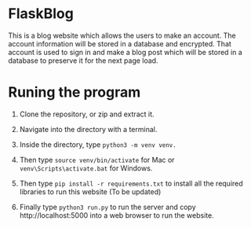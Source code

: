 # FlaskBlog
This is a blog website which allows the users to make an account. The account information will be stored in a database and encrypted. That account is used to sign in and make a blog post which will be stored in a database to preserve it for the next page load.

# Runing the program
1. Clone the repository, or zip and extract it.
2. Navigate into the directory with a terminal.
3. Inside the directory, type `python3 -m venv venv.`

4. Then type `source venv/bin/activate` for Mac or `venv\Scripts\activate.bat` for Windows.
5. Then type `pip install -r requirements.txt` to install all the required libraries to run this website (To be updated)
6. Finally type `python3 run.py` to run the server and copy http://localhost:5000 into a web browser to run the website.  
